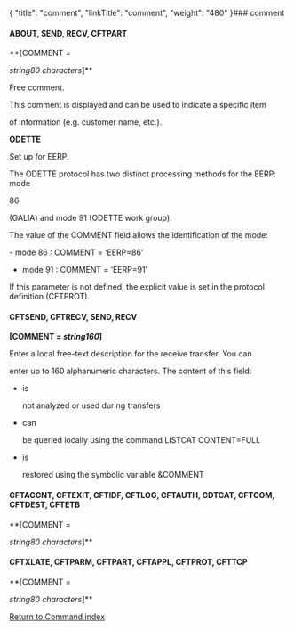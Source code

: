 {
    "title": "comment",
    "linkTitle": "comment",
    "weight": "480"
}### <span id="Comment"></span>comment

#### ABOUT, SEND, RECV, CFTPART

**\[COMMENT =
*string80 characters*\]**

Free comment.

This comment is displayed and can be used to indicate a specific item
of information (e.g. customer name, etc.).

**ODETTE**

Set up for EERP.  
The ODETTE protocol has two distinct processing methods for the EERP: mode
86       
(GALIA) and mode 91 (ODETTE work group).  
The value of the COMMENT field allows the identification of the mode:  

\- mode 86 : COMMENT = ‘EERP=86’  
- mode 91 : COMMENT = ‘EERP=91’  
If this parameter is not defined, the explicit value is set in the protocol definition (CFTPROT).

#### CFTSEND, CFTRECV, SEND, RECV

**\[COMMENT = *string160*\]**

Enter a local free-text description for the receive transfer. You can
enter up to 160 alphanumeric characters. The content of this field:

-   is
    not analyzed or used during transfers
-   can
    be queried locally using the command LISTCAT CONTENT=FULL
-   is
    restored using the symbolic variable &COMMENT

#### CFTACCNT, CFTEXIT, CFTIDF, CFTLOG, CFTAUTH, CDTCAT, CFTCOM, CFTDEST, CFTETB

**\[COMMENT =
*string80 characters*\]**

#### CFTXLATE, CFTPARM, CFTPART, CFTAPPL, CFTPROT, CFTTCP

**\[COMMENT =
*string80 characters*\]**

[Return to Command index](../)
